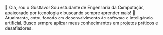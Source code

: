

👋 Olá, sou o Gusttavo!
Sou estudante de Engenharia da Computação, apaixonado por tecnologia e buscando sempre aprender mais! 🚀
Atualmente, estou focado em desenvolvimento de software e inteligência artificial. Busco sempre aplicar meus conhecimentos em projetos práticos e desafiadores.

